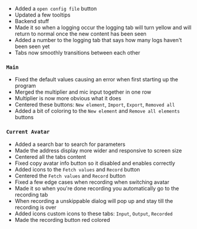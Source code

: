 * Added a `open config file` button
* Updated a few tooltips
* Backend stuff
* Made it so when a logging occur the logging tab will turn yellow and will return to normal once the new content has been seen
* Added a number to the logging tab that says how many logs haven't been seen yet
* Tabs now smoothly transitions between each other

### `Main`
* Fixed the default values causing an error when first starting up the program
* Merged the multiplier and mic input together in one row
* Multiplier is now more obvious what it does
* Centered these buttons: `New element`,  `Import`,  `Export`,  `Removed all`
* Added a bit of coloring to the `New element` and `Remove all elements` buttons

### `Current Avatar`
* Added a search bar to search for parameters
* Made the address display more wider and responsive to screen size
* Centered all the tabs content
* Fixed copy avatar info button so it disabled and enables correctly
* Added icons to the `Fetch values` and `Record` button
* Centered the `Fetch values` and `Record` button
* Fixed a few edge cases when recording when switching avatar
* Made it so when you're done recording you automatically go to the recording tab
* When recording a unskippable dialog will pop up and stay till the recording is over
* Added icons custom icons to these tabs: `Input`, `Output`, `Recorded`
* Made the recording button red colored